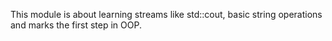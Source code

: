 This module is about learning streams like std::cout, basic string operations and marks the first step in OOP.
